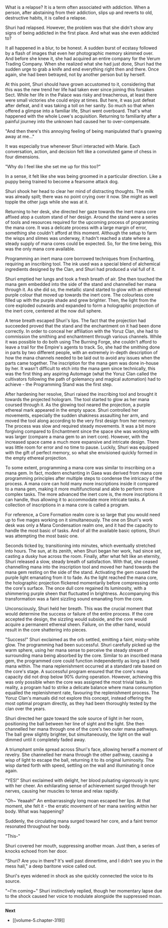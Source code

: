 
What is a relapse? It is a term often associated with addiction. When a person, after abstaining from their addiction, slips up and reverts to old, destructive habits, it is called a relapse.

Shuri had relapsed. However, the problem was that she didn't show any signs of being addicted in the first place. And what was she even addicted to?

It all happened in a blur, to be honest. A sudden burst of ecstasy followed by a flash of images that even her photographic memory skimmed over. And before she knew it, she had acquired an entire company for the Verum Trading Company. When she realized what she had just done, Shuri had the sudden urge to grab a knife and end everything right then and there. Once again, she had been betrayed, not by another person but by herself.

At this point, Shuri should have grown accustomed to it, considering that this was the new trend her life had taken ever since joining this forsaken Sect. While her life in the Palace was risky and treacherous, at least there were small victories she could enjoy at times. But here, it was just defeat after defeat, and it was taking a toll on her sanity. So much so that when offered a glimpse into a familiar life, Shuri went overboard. That's what happened with the whole Lowe's acquisition. Returning to familiarity after a painful journey into the unknown had caused her to over-compensate.

"And then there's this annoying feeling of being manipulated that's gnawing away at me..."

It was especially true whenever Shuri interacted with Marie. Each conversation, action, and decision felt like a convoluted game of chess in four dimensions.

"Why do I feel like she set me up for this too?"

In a sense, it felt like she was being groomed in a particular direction. Like a puppy being trained to become a fearsome attack dog.

Shuri shook her head to clear her mind of distracting thoughts. The milk was already spilt; there was no point crying over it now. She might as well topple the other jugs while she was at it.

Returning to her desk, she directed her gaze towards the inert mana core affixed atop a custom stand of her design. Around the stand were a series of tools and resources required for the upcoming process of programming the mana core. It was a delicate process with a large margin of error, something she couldn't afford at this moment. Although the setup to farm the wisps and slimes was underway, it hadn't reached a state where a steady supply of mana cores could be expected. So, for the time being, this was the only mana core available.

Programming an inert mana core borrowed techniques from Enchanting, requiring an inscribing tool. The ink used was a special blend of alchemical ingredients designed by the Clan, and Shuri had produced a vial full of it.

Shuri emptied her lungs and took a fresh breath of air. She then touched the mana gem embedded into the side of the stand and channelled her mana through it. As she did so, the metallic stand started to glow with an ethereal purple colour that moved up towards the inert core. The colourless core filled up with the purple shade and grew brighter. Then, the light from the core exploded outwards and expanded to form a holographic projection of the inert core, centered at the now dull sphere.

A tense breath escaped Shuri's lips. The fact that the projection had succeeded proved that the stand and the enchantment on it had been done correctly. In order to conceal her affiliation with the Yoruz Clan, she had to commission the smithing and enchantment through various channels. While it was possible to do both using The Burning Forge, she couldn't afford to leave a trail for the Empire's agents to track. So, she had the smithing done in parts by two different people, with an extremely in-depth description of how the mana channels needed to be laid out to avoid any issues when the parts came together. The inscription for the mana gem was done in-house by her. It wasn't difficult to etch into the mana gem since technically, this was the first thing any aspiring Automage (what the Yoruz Clan called the cultivators following the path of golemancy and magical automation) had to achieve - the Programming Stand was the first step.

After hardening her resolve, Shuri raised the inscribing tool and brought it towards the projected hologram. The tool started to glow as her mana coursed through it. As the glowing tool neared the projection, a purple ethereal mark appeared in the empty space. Shuri controlled her movements, especially the sudden shakiness assaulting her arm, and moved the tool along according to the very first design from her memory. The process was slow and required steady movements. It was a bit more forgiving compared to Enchantment since the space she was working with was larger (compare a mana gem to an inert core). However, with the increased space came a much more expansive and intricate design. There was little room for error and no time to pause. Luckily, Shuri was equipped with the gift of perfect memory, so what she envisioned quickly formed in the empty ethereal projection.

To some extent, programming a mana core was similar to inscribing on a mana gem. In fact, modern enchanting in Gaea was derived from mana core programming principles after multiple steps to condense the intricacy of the process. A mana core can hold many more inscriptions inside it compared to a mana gem, making it more multifunctional and able to perform more complex tasks. The more advanced the inert core is, the more inscriptions it can handle, thus allowing it to accommodate more intricate tasks. A collection of inscriptions in a mana core is called a program.

For reference, a Core Formation realm core is so large that you would need up to five mages working on it simultaneously. The one on Shuri's work desk was only a Mana Condensation realm one, and it had the capacity to handle the most basic of tasks. And of all the available basic options, Shuri was attempting the most basic one.

Seconds ticked by, transitioning into minutes, which eventually stretched into hours. The sun, at its zenith, when Shuri began her work, had since set, casting a dusky hue across the room. Finally, after what felt like an eternity, Shuri released a slow, steady breath of satisfaction. With that, she ceased channelling mana into the inscription tool and moved her hand towards the mana gem resting on the side of the stand. Activating the gem caused the purple light emanating from it to fade. As the light reached the mana core, the holographic projection flickered momentarily before compressing onto the core's surface. The once dull core regained its luminosity, with a shimmering purple sheen that fluctuated in brightness. Accompanying this transformation was a faint sizzling sound emanating from the core.

Unconsciously, Shuri held her breath. This was the crucial moment that would determine the success or failure of the entire process. If the core accepted the design, the sizzling would subside, and the core would acquire a permanent ethereal sheen. Failure, on the other hand, would result in the core shattering into pieces.

"Success!" Shuri exclaimed as the orb settled, emitting a faint, misty-white glow. The programming had been successful. Shuri carefully picked up the warm sphere, using her mana sense to perceive the steady stream of surrounding mana being absorbed by the core. Similar to an inscribed mana gem, the programmed core could function independently as long as it held mana within. The mana replenishment occurred at a standard rate based on the core's stage. A successful program ensured that the core's mana capacity did not drop below 90% during operation. However, achieving this was only possible when the core was assigned the most trivial tasks. In reality, a program had to strike a delicate balance where mana consumption equalled the replenishment rate, favouring the replenishment process. The Yoruz Clan's manuals did not explore this concept, instead offering the most optimal program directly, as they had been thoroughly tested by the clan over the years.

Shuri directed her gaze toward the sole source of light in her room, positioning the ball between her line of sight and the light. She then channelled her mana through one of the core's two outer mana pathways. The ball grew slightly brighter, but simultaneously, the light on the wall dimmed until it completely faded away.

A triumphant smile spread across Shuri's face, allowing herself a moment of revelry. She channelled her mana through the other pathway, causing a wisp of light to escape the ball, returning it to its original luminosity. The wisp darted forth with speed, settling on the wall and illuminating it once again.

"YES!" Shuri exclaimed with delight, her blood pulsating vigorously in sync with her cheer. An exhilarating sense of achievement surged through her nerves, causing her muscles to tense and relax rapidly.

"Oh~ Yeaaah!" An embarrassingly long moan escaped her lips. At that moment, she felt it - the erratic movement of her mana swirling within her body. What was happening?

Suddenly, the circulating mana surged toward her core, and a faint tremor resonated throughout her body.

"This-"

Shuri covered her mouth, suppressing another moan. Just then, a series of knocks echoed from her door.

"Shuri? Are you in there? It's well past dinnertime, and I didn't see you in the mess hall," a deep baritone voice called out.

Shuri's eyes widened in shock as she quickly connected the voice to its source.

"~I'm coming~" Shuri instinctively replied, though her momentary lapse due to the shock caused her voice to modulate alongside the suppressed moan.

____

**Next**
* [[volume-5.chapter-319]]